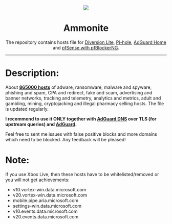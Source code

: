 <p align="center">
<img src="https://ammnt.github.io/Ammonite/ammonite_logo.png" />
</p>

<h1 align="center">Ammonite</h1>

<p align="center">The repository contains hosts file for <a href="https://diversion.ch">Diversion Lite</a>, <a href="https://pi-hole.net">Pi-hole</a>, <a href="https://adguard.com/en/adguard-home.html">AdGuard Home</a> and <a href="https://www.tecmint.com/install-configure-pfblockerng-dns-black-listing-in-pfsense/">pfSense with pfBlockerNG</a>.</p>

***

# Description:

About <b><a href="https://github.com/ammnt/Ammonite">865000 hosts</a></b> of adware, ransomware, malware and spyware, phishing and spam, CPA and redirect, fake and scam, advertising and banner networks, tracking and telemetry, analytics and metrics, adult and gambling, mining, cryptojacking and illegal pharmacy selling hosts. The file is updated regularly.

<b>I recommend to use it ONLY together with <a href="https://adguard.com/en/adguard-dns/overview.html">AdGuard DNS</a> over TLS (for upstream queries) and <a href="https://adguard.com/en/welcome.html#products">AdGuard</a>.</b>

Feel free to sent me issues with false positive blocks and more domains which need to be blocked. Any feedback will be pleased!

# Note:

If you use Xbox Live, then these hosts have to be whitelisted/removed or you will not get achievements:

- v10.vortex-win.data.microsoft.com
- v20.vortex-win.data.microsoft.com
- mobile.pipe.aria.microsoft.com
- settings-win.data.microsoft.com
- v10.events.data.microsoft.com
- v20.events.data.microsoft.com
